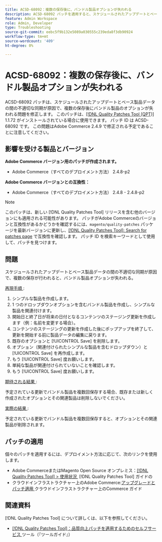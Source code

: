```yaml
---
title: ACSD-68092：複数の保存後に、バンドル製品オプションが失われる
description: ACSD-68092 パッチを適用すると、スケジュールされたアップデートとベース製品データの間の不適切な同期が原因で、複数の保存後にバンドル製品のオプションが失われるAdobe Commerceの問題を修正できます。
feature: Admin Workspace
role: Admin, Developer
type: Troubleshooting
source-git-commit: eebc5f9b132e5089a030555c239eda8f3db90924
workflow-type: tm+mt
source-wordcount: '409'
ht-degree: 0%

---
```



# ACSD-68092：複数の保存後に、バンドル製品オプションが失われる

ACSD-68092 パッチは、スケジュールされたアップデートとベース製品データの間の不適切な同期が原因で、複数の保存後にバンドル製品のオプションが失われる問題を修正します。 このパッチは、[[!DNL Quality Patches Tool (QPT)]](/help/tools/quality-patches-tool/quality-patches-tool-to-self-serve-quality-patches.md) 1.1.72 がインストールされている場合に使用できます。 パッチ ID は ACSD-68092 です。 この問題はAdobe Commerce 2.4.9 で修正される予定であることに注意してください。

## 影響を受ける製品とバージョン

**Adobe Commerce バージョン用のパッチが作成されます。**

* Adobe Commerce（すべてのデプロイメント方法） 2.4.8-p2

**Adobe Commerce バージョンとの互換性：**

* Adobe Commerce（すべてのデプロイメント方法） 2.4.8 - 2.4.8-p2

>[!NOTE]
>
>このパッチは、新しい [!DNL Quality Patches Tool] リリースを含む他のバージョンにも適用される可能性があります。 パッチがAdobe Commerceのバージョンと互換性があるかどうかを確認するには、`magento/quality-patches` パッケージを最新バージョンに更新し、[[!DNL Quality Patches Tool]: Search for patches page](https://experienceleague.adobe.com/tools/commerce-quality-patches/index.html?lang=ja) で互換性を確認します。 パッチ ID を検索キーワードとして使用して、パッチを見つけます。

## 問題

スケジュールされたアップデートとベース製品データの間の不適切な同期が原因で、複数の保存が行われると、バンドル製品オプションが失われる。

<u> 再現手順 </u>:

1. シンプルな製品を作成します。
1. 1 つのドロップダウンオプションを含むバンドル製品を作成し、シンプルな製品を関連付けます。
1. 開始日と終了日が将来の日付となるコンテンツのステージング更新を作成します（例：名前を変更する場合）。
1. コンテンツのステージングの更新を作成した後にポップアップを終了して、更新を開始する前に製品データの編集に戻ります。
1. 既存のオプションと [!UICONTROL Save] を削除します。
1. オプション（関連付けられたシンプルな製品を含むドロップダウン）と [!UICONTROL Save] を再作成します。
1. もう [!UICONTROL Save] 度お願いします。
1. 単純な製品が関連付けられていないことを確認します。
1. もう [!UICONTROL Save] 度お願いします。

<u> 期待される結果 </u>:

予定されている更新でバンドル製品を複数回保存する場合、既存または新しく作成されたオプションとその関連製品は削除しないでください。

<u> 実際の結果 </u>:

予定されている更新でバンドル製品を複数回保存すると、オプションとその関連製品が削除されます。

## パッチの適用

個々のパッチを適用するには、デプロイメント方法に応じて、次のリンクを使用します。

* Adobe CommerceまたはMagento Open Source オンプレミス：[[!DNL Quality Patches Tool] > 使用状況 &#x200B;](/help/tools/quality-patches-tool/usage.md) [!DNL Quality Patches Tool] ガイドの
* クラウドインフラストラクチャー上のAdobe Commerce:[&#x200B; アップグレードとパッチ適用 &#x200B;](https://experienceleague.adobe.com/docs/commerce-cloud-service/user-guide/develop/upgrade/apply-patches.html?lang=ja) クラウドインフラストラクチャー上のCommerce ガイド

## 関連資料

[!DNL Quality Patches Tool] について詳しくは、以下を参照してください。

* [[!DNL Quality Patches Tool]：品質向上パッチを適用するためのセルフサービス &#x200B;](/help/tools/quality-patches-tool/quality-patches-tool-to-self-serve-quality-patches.md) ツール（『ツールガイド』）
